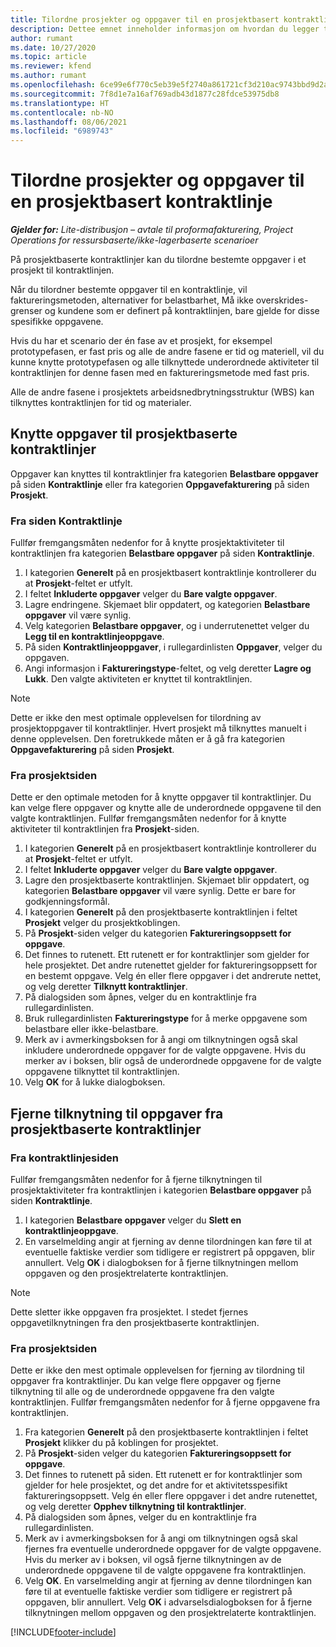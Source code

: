 ```yaml
---
title: Tilordne prosjekter og oppgaver til en prosjektbasert kontraktlinje – Lite
description: Dettee emnet inneholder informasjon om hvordan du legger til og fjerner prosjekter og oppgaver på en kontraktlinje.
author: rumant
ms.date: 10/27/2020
ms.topic: article
ms.reviewer: kfend
ms.author: rumant
ms.openlocfilehash: 6ce99e6f770c5eb39e5f2740a861721cf3d210ac9743bbd9d2a1e1a7236f368c
ms.sourcegitcommit: 7f8d1e7a16af769adb43d1877c28fdce53975db8
ms.translationtype: HT
ms.contentlocale: nb-NO
ms.lasthandoff: 08/06/2021
ms.locfileid: "6989743"
---
```

# <a name="map-projects-and-tasks-to-a-project-based-contract-line"></a>Tilordne prosjekter og oppgaver til en prosjektbasert kontraktlinje 

_**Gjelder for:** Lite-distribusjon – avtale til proformafakturering, Project Operations for ressursbaserte/ikke-lagerbaserte scenarioer_

På prosjektbaserte kontraktlinjer kan du tilordne bestemte oppgaver i et prosjekt til kontraktlinjen.

Når du tilordner bestemte oppgaver til en kontraktlinje, vil faktureringsmetoden, alternativer for belastbarhet, Må ikke overskrides-grenser og kundene som er definert på kontraktlinjen, bare gjelde for disse spesifikke oppgavene.

Hvis du har et scenario der én fase av et prosjekt, for eksempel prototypefasen, er fast pris og alle de andre fasene er tid og materiell, vil du kunne knytte prototypefasen og alle tilknyttede underordnede aktiviteter til kontraktlinjen for denne fasen med en faktureringsmetode med fast pris.

Alle de andre fasene i prosjektets arbeidsnedbrytningsstruktur (WBS) kan tilknyttes kontraktlinjen for tid og materialer.

## <a name="associate-tasks-to-project-based-contract-lines"></a>Knytte oppgaver til prosjektbaserte kontraktlinjer

Oppgaver kan knyttes til kontraktlinjer fra kategorien **Belastbare oppgaver** på siden **Kontraktlinje** eller fra kategorien **Oppgavefakturering** på siden **Prosjekt**.

### <a name="from-the-contract-line-page"></a>Fra siden Kontraktlinje

Fullfør fremgangsmåten nedenfor for å knytte prosjektaktiviteter til kontraktlinjen fra kategorien **Belastbare oppgaver** på siden **Kontraktlinje**.

1. I kategorien **Generelt** på en prosjektbasert kontraktlinje kontrollerer du at **Prosjekt**-feltet er utfylt.
2. I feltet **Inkluderte oppgaver** velger du **Bare valgte oppgaver**.
3. Lagre endringene. Skjemaet blir oppdatert, og kategorien **Belastbare oppgaver** vil være synlig.
4. Velg kategorien **Belastbare oppgaver**, og i underrutenettet velger du **Legg til en kontraktlinjeoppgave**.
5. På siden **Kontraktlinjeoppgaver**, i rullegardinlisten **Oppgaver**, velger du oppgaven. 
6. Angi informasjon i **Faktureringstype**-feltet, og velg deretter **Lagre og Lukk**. Den valgte aktiviteten er knyttet til kontraktlinjen.

> [!NOTE]
> Dette er ikke den mest optimale opplevelsen for tilordning av prosjektoppgaver til kontraktlinjer. Hvert prosjekt må tilknyttes manuelt i denne opplevelsen. Den foretrukkede måten er å gå fra kategorien **Oppgavefakturering** på siden **Prosjekt**.

### <a name="from-the-project-page"></a>Fra prosjektsiden

Dette er den optimale metoden for å knytte oppgaver til kontraktlinjer. Du kan velge flere oppgaver og knytte alle de underordnede oppgavene til den valgte kontraktlinjen. Fullfør fremgangsmåten nedenfor for å knytte aktiviteter til kontraktlinjen fra **Prosjekt**-siden.

1. I kategorien **Generelt** på en prosjektbasert kontraktlinje kontrollerer du at **Prosjekt**-feltet er utfylt.
2. I feltet **Inkluderte oppgaver** velger du **Bare valgte oppgaver**.
3. Lagre den prosjektbaserte kontraktlinjen. Skjemaet blir oppdatert, og kategorien **Belastbare oppgaver** vil være synlig. Dette er bare for godkjenningsformål.
4. I kategorien **Generelt** på den prosjektbaserte kontraktlinjen i feltet **Prosjekt** velger du prosjektkoblingen.
5. På **Prosjekt**-siden velger du kategorien **Faktureringsoppsett for oppgave**.
6. Det finnes to rutenett. Ett rutenett er for kontraktlinjer som gjelder for hele prosjektet. Det andre rutenettet gjelder for faktureringsoppsett for en bestemt oppgave. Velg én eller flere oppgaver i det andrerute nettet, og velg deretter **Tilknytt kontraktlinjer**.
7. På dialogsiden som åpnes, velger du en kontraktlinje fra rullegardinlisten.
8. Bruk rullegardinlisten **Faktureringstype** for å merke oppgavene som belastbare eller ikke-belastbare.
9. Merk av i avmerkingsboksen for å angi om tilknytningen også skal inkludere underordnede oppgaver for de valgte oppgavene. Hvis du merker av i boksen, blir også de underordnede oppgavene for de valgte oppgavene tilknyttet til kontraktlinjen.
10. Velg **OK** for å lukke dialogboksen.

## <a name="unassociate-tasks-from-project-based-contract-lines"></a>Fjerne tilknytning til oppgaver fra prosjektbaserte kontraktlinjer

### <a name="from-the-contract-line-page"></a>Fra kontraktlinjesiden

Fullfør fremgangsmåten nedenfor for å fjerne tilknytningen til prosjektaktiviteter fra kontraktlinjen i kategorien **Belastbare oppgaver** på siden **Kontraktlinje**.

1. I kategorien **Belastbare oppgaver** velger du **Slett en kontraktlinjeoppgave**.
2. En varselmelding angir at fjerning av denne tilordningen kan føre til at eventuelle faktiske verdier som tidligere er registrert på oppgaven, blir annullert. Velg **OK** i dialogboksen for å fjerne tilknytningen mellom oppgaven og den prosjektrelaterte kontraktlinjen. 

> [!NOTE]
> Dette sletter ikke oppgaven fra prosjektet. I stedet fjernes oppgavetilknytningen fra den prosjektbaserte kontraktlinjen.

### <a name="from-the-project-page"></a>Fra prosjektsiden

Dette er ikke den mest optimale opplevelsen for fjerning av tilordning til oppgaver fra kontraktlinjer. Du kan velge flere oppgaver og fjerne tilknytning til alle og de underordnede oppgavene fra den valgte kontraktlinjen. Fullfør fremgangsmåten nedenfor for å fjerne oppgavene fra kontraktlinjen.

1. Fra kategorien **Generelt** på den prosjektbaserte kontraktlinjen i feltet **Prosjekt** klikker du på koblingen for prosjektet.
2. På **Prosjekt**-siden velger du kategorien **Faktureringsoppsett for oppgave**.
3. Det finnes to rutenett på siden. Ett rutenett er for kontraktlinjer som gjelder for hele prosjektet, og det andre for et aktivitetsspesifikt faktureringsoppsett. Velg én eller flere oppgaver i det andre rutenettet, og velg deretter **Opphev tilknytning til kontraktlinjer**.
4. På dialogsiden som åpnes, velger du en kontraktlinje fra rullegardinlisten.
5. Merk av i avmerkingsboksen for å angi om tilknytningen også skal fjernes fra eventuelle underordnede oppgaver for de valgte oppgavene. Hvis du merker av i boksen, vil også fjerne tilknytningen av de underordnede oppgavene til de valgte oppgavene fra kontraktlinjen.
6. Velg **OK**. En varselmelding angir at fjerning av denne tilordningen kan føre til at eventuelle faktiske verdier som tidligere er registrert på oppgaven, blir annullert. Velg **OK** i advarselsdialogboksen for å fjerne tilknytningen mellom oppgaven og den prosjektrelaterte kontraktlinjen.


[!INCLUDE[footer-include](../../includes/footer-banner.md)]
